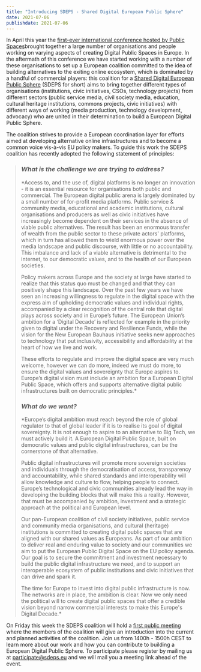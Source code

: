 ```yaml
---
title: "Introducing SDEPS - Shared Digital European Public Sphere"
date: 2021-07-06
publishdate: 2021-07-06
---
```


In April this year the [first-ever international conference hosted by Public Spaces](https://publicspaces.net/conference-2021/)brought together a large number of organisations and people working on varying aspects of creating Digital Public Spaces in Europe. In the aftermath of this conference we have started working with a number of these organisations to set up a European coalition committed to the idea of building alternatives to the exiting online ecosystem, which is dominated by a handful of commercial players: this coalition for a [Shared Digital European Public Sphere](https://sdeps.eu/) (SDEPS for short) aims to bring together different types of organisations (institutions, civic initiatives, CSOs, technology projects) from different sectors (public service media, civil society media, education, cultural heritage institutions, commons projects, civic initiatives) with different ways of working (media production, technology development, advocacy) who are united in their determination to build a European Digital Public Sphere.

The coalition strives to provide a European coordination layer for efforts aimed at developing alternative online infrastructures and to become a common voice vis-à-vis EU policy makers. To guide this work the SDEPS coalition has recently adopted the following statement of principles:

> ### ***What is the challenge we are trying to address?***
>
> *Access to, and the use of, digital platforms is no longer an innovation - it is an essential resource for organisations both public and commercial. The European digital public arena is largely dominated by a small number of for-profit media platforms. Public service & community media, educational and academic institutions, cultural organisations and producers as well as civic initiatives have increasingly become dependent on their services in the absence of viable public alternatives. The result has been an enormous transfer of wealth from the public sector to these private actors' platforms, which in turn has allowed them to wield enormous power over the media landscape and public discourse, with little or no accountability. This imbalance and lack of a viable alternative is detrimental to the internet, to our democratic values, and to the health of our European societies.
> 
> Policy makers across Europe and the society at large have started to realize that this status quo must be changed and that they can positively shape this landscape. Over the past few years we have seen an increasing willingness to regulate in the digital space with the express aim of upholding democratic values and individual rights, accompanied by a clear recognition of the central role that digital plays across society and in Europe’s future. The European Union’s ambition for a ‘Digital Decade’ is reflected for example in the priority given to digital under the Recovery and Resilience Funds, while the vision for the New European Bauhaus initiative seeks new approaches to technology that put inclusivity, accessibility and affordability at the heart of how we live and work.
> 
> These efforts to regulate and improve the digital space are very much welcome, however we can do more, indeed we must do more, to ensure the digital values and sovereignty that Europe aspires to. Europe’s digital vision must include an ambition for a European Digital Public Space, which offers and supports alternative digital public infrastructures built on democratic principles.*
>
> ### ***What do we want?***
>
> *Europe’s digital ambition must reach beyond the role of global regulator to that of global leader if it is to realise its goal of digital sovereignty. It is not enough to aspire to an alternative to Big Tech, we must actively build it. A European Digital Public Space, built on democratic values and public digital infrastructures, can be the cornerstone of that alternative.
> 
> Public digital infrastructures will promote more sovereign societies and individuals through the democratisation of access, transparency and accountability, while shared standards and interoperability will allow knowledge and culture to flow, helping people to connect. Europe’s technological and civic communities already lead the way in developing the building blocks that will make this a reality. However, that must be accompanied by ambition, investment and a strategic approach at the political and European level.
> 
> Our pan-European coalition of civil society initiatives, public service and community media organisations, and cultural (heritage) institutions is committed to creating digital public spaces that are aligned with our shared values as Europeans. As part of our ambition to deliver real and enduring value to society and our communities we aim to put the European Public Digital Space on the EU policy agenda. Our goal is to secure the commitment and investment necessary to build the public digital infrastructure we need, and to support an interoperable ecosystem of public institutions and civic initiatives that can drive and spark it.
> 
> The time for Europe to invest into digital public infrastructure is now. The networks are in place, the ambition is clear. Now we only need the political will to create digital public spaces that offer a credible vision beyond narrow commercial interests to make this Europe's Digital Decade.*

On Friday this week the SDEPS coalition will hold a [first public meeting](https://sdeps.eu/index.php/2021/07/03/sdeps-introduces-itself/) where the members of the coalition will give an introduction into the current and planned activities of the coalition. Join us from 1400h - 1500h CEST to learn more about our work and how you can contribute to building a European Digital Public Sphere. To participate please register by mailing us at [participate@sdeps.eu](mailto:participate@sdeps.eu) and we will mail you a meeting link ahead of the event.
